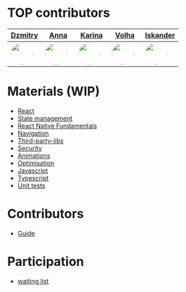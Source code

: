 # TOP contributors
|<a href="https://github.com/DzmitryKlokau">Dzmitry</a>|<a href="https://github.com/annakosakova">Anna</a>|<a href="https://github.com/Karina-Trosko">Karina</a>|<a href="https://github.com/PrykhodzkaV">Volha</a>|<a href="https://github.com/unfalse">Iskander</a>|
|---|---|---|---|---|
|<img src="https://github.com/DzmitryKlokau.png?size=400" style="width: 50px; height: 50px;  border-radius: 25px; margin-right: 10px;">|<img src="https://github.com/annakosakova.png?size=400" style="width: 50px; height: 50px;  border-radius: 25px; margin-right: 10px;">|<img src="https://github.com/Karina-Trosko.png?size=400" style="width: 50px; height: 50px;  border-radius: 25px; margin-right: 10px;">|<img src="https://github.com/PrykhodzkaV.png?size=400" style="width: 50px; height: 50px;  border-radius: 25px; margin-right: 10px;">|<img src="https://github.com/unfalse.png?size=400" style="width: 50px; height: 50px;  border-radius: 25px; margin-right: 10px;">|

# Materials (WIP)

- [React](/react/index.md)
- [State management](/state_management/index.md)
- [React Native Fundamentals](/react_native_fundamentals/index.md)
- [Navigation](navigation/index.md)
- [Third-party-libs](third-party-libs/index.md)
- [Security](security/index.md)
- [Animations](animations/index.md)
- [Optimisation](optimisation/index.md)
- [Javascript](javascript/index.md)
- [Typescript](typescript/index.md)
- [Unit tests](unit-testing/index.md)

# Contributors

- [Guide](CONTRIBUTING.md)

# Participation

- [waiting list](https://github.com/rolling-scopes-school/react-native-course/discussions/69)
